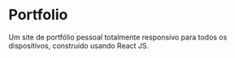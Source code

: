 # Portfolio
Um site de portfólio pessoal totalmente responsivo para todos os dispositivos, construído usando React JS.
